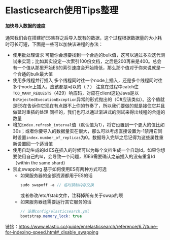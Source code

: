 ﻿Elasticsearch使用Tips整理
=========

#### 加快导入数据的速度
通常我们会在搭建好ES集群之后导入既有的数据，这个过程根据数据量的大小耗时可长可短，下面是一些可以加快该进程的办法：
- 使用批处理请求
  可能你会想要找到一个合适的bulk值，这可以通过多次迭代测试来实现；比如其实设定一次索引100份文档，之后是200再来是400。总会有一个值从那里开始ES的索引速度会开始降低，那么那个值对于你来说就是一个合适的bulk最大值
- 使用多线程并行插入
  多个线程同时往一个node上插入，还是多个线程同时往多个node上插入，应该都是可以的（？）
  注意在过程中catch住`TOO_MANY_REQUESTS`（429）响应码，对应在client这边Java是以`EsRejectedExecutionException`异常的形式抛出的（C#应该类似）。这个值就是ES在告诉你它现在有点跟不上你的节奏了，所以我们要做的就是接住它并且做延时重插的处理
  同样的，我们也可以通过渐进式的测试来得出线程的合适的数量
- 增加`index.refresh_interval`值（默认值为1），将它设置到一个更大的值比如30s；或者你要导入的数据量实在很大，那么可以考虑直接设置为-1禁用它同时设置`index.number_of_replicas`为0。数据导入完毕之后记得为这些属性重新设置回一个适当值
- 使用自动生成的Id
  ES在插入的时候可以为每个文档生成一个自动Id。如果你想要使用自己的Id，会导致一个问题，即ES需要确认之前插入的没有重复Id（within the same shard）
- 禁止swapping
  基于如何使用ES有两种方式可选
    - 如果服务器的全部资源都用于ES的话 
        ```csharp
        sudo swapoff -a // 临时禁制内存交换
        ``` 
        或者修改/etc/fstab文件，注释掉所有关于swap的项
    - 如果服务器还需要运行其它服务的话
        ```csharp
        // 设置config/elasticsearch.yml
        bootstrap.memory_lock: true
        ``` 

链接：https://www.elastic.co/guide/en/elasticsearch/reference/6.7/tune-for-indexing-speed.html#_disable_swapping
